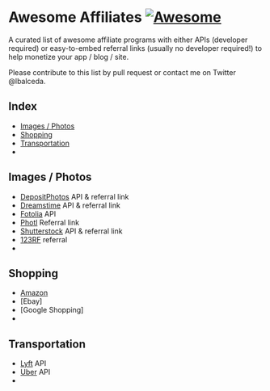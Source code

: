 # Awesome Affiliates [![Awesome](https://cdn.rawgit.com/sindresorhus/awesome/d7305f38d29fed78fa85652e3a63e154dd8e8829/media/badge.svg)](https://github.com/sindresorhus/awesome)

A curated list of awesome affiliate programs with either APIs (developer required) or easy-to-embed referral links (usually no developer required!) to help monetize your app / blog / site.

Please contribute to this list by pull request or contact me on Twitter @lbalceda.

## Index
- [Images / Photos](#images--photos)
- [Shopping](#shopping)
- [Transportation](#transportation)
- []()

## Images / Photos
- [DepositPhotos](http://depositphotos.com/api-program.html)  API & referral link
- [Dreamstime](http://www.dreamstime.com/affiliate-referral-program) API & referral link
- [Fotolia](https://www.fotolia.com/Services/API/Partner) API
- [Photl](http://www.photl.com/affiliate.html) Referral link
- [Shutterstock](https://developers.shutterstock.com/) API & referral link
- [123RF](http://www.123rf.com/affiliate.php) referral
- []()

## Shopping

- [Amazon](https://affiliate-program.amazon.com/gp/advertising/api/detail/main.html)
- [Ebay]
- [Google Shopping]
- []()

## Transportation
- [Lyft](https://developer.lyft.com/docs/affiliate-program) API
- [Uber](https://developer.uber.com/docs/affiliate-program) API
- []()
